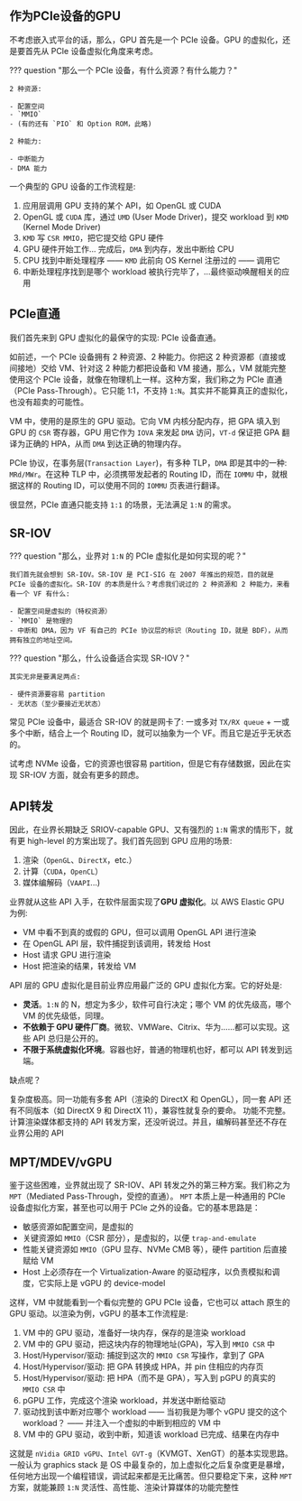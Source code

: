 
## 作为PCIe设备的GPU

不考虑嵌入式平台的话，那么，GPU 首先是一个 PCIe 设备。GPU 的虚拟化，还是要首先从 PCIe 设备虚拟化角度来考虑。

??? question "那么一个 PCIe 设备，有什么资源？有什么能力？"

    2 种资源:

    - 配置空间
    - `MMIO`
    - (有的还有 `PIO` 和 Option ROM，此略)

    2 种能力:

    - 中断能力
    - DMA 能力

一个典型的 GPU 设备的工作流程是:

1. 应用层调用 GPU 支持的某个 API，如 OpenGL 或 CUDA
2. OpenGL 或 `CUDA` 库，通过 `UMD` (User Mode Driver)，提交 workload 到 `KMD` (Kernel Mode Driver)
3. `KMD` 写 `CSR MMIO`，把它提交给 GPU 硬件
4. GPU 硬件开始工作... 完成后，`DMA` 到内存，发出中断给 CPU
5. CPU 找到中断处理程序 —— `KMD` 此前向 OS Kernel 注册过的 —— 调用它
6. 中断处理程序找到是哪个 workload 被执行完毕了，...最终驱动唤醒相关的应用

## PCIe直通

我们首先来到 GPU 虚拟化的最保守的实现: PCIe 设备直通。

如前述，一个 PCIe 设备拥有 2 种资源、2 种能力。你把这 2 种资源都（直接或间接地）交给 VM、针对这 2 种能力都把设备和 VM 接通，那么，VM 就能完整使用这个 PCIe 设备，就像在物理机上一样。这种方案，我们称之为 PCIe 直通（PCIe Pass-Through）。它只能 1:1，不支持 `1:N`。其实并不能算真正的虚拟化，也没有超卖的可能性。

VM 中，使用的是原生的 GPU 驱动。它向 VM 内核分配内存，把 GPA 填入到 GPU 的 `CSR` 寄存器，GPU 用它作为 `IOVA` 来发起 `DMA` 访问，`VT-d` 保证把 GPA 翻译为正确的 HPA，从而 `DMA` 到达正确的物理内存。

PCIe 协议，在事务层(`Transaction Layer`)，有多种 TLP，`DMA` 即是其中的一种: `MRd/MWr`。在这种 TLP 中，必须携带发起者的 Routing ID，而在 `IOMMU` 中，就根据这样的 Routing ID，可以使用不同的 `IOMMU` 页表进行翻译。

很显然，PCIe 直通只能支持 `1:1` 的场景，无法满足 `1:N` 的需求。

## SR-IOV

??? question "那么，业界对 `1:N` 的 PCIe 虚拟化是如何实现的呢？"

    我们首先就会想到 SR-IOV。SR-IOV 是 PCI-SIG 在 2007 年推出的规范，目的就是 PCIe 设备的虚拟化。SR-IOV 的本质是什么？考虑我们说过的 2 种资源和 2 种能力，来看看一个 VF 有什么:

    - 配置空间是虚拟的（特权资源）
    - `MMIO` 是物理的
    - 中断和 DMA，因为 VF 有自己的 PCIe 协议层的标识（Routing ID，就是 BDF），从而拥有独立的地址空间。

??? question "那么，什么设备适合实现 SR-IOV？"

    其实无非是要满足两点:

    - 硬件资源要容易 partition
    - 无状态（至少要接近无状态）

常见 PCIe 设备中，最适合 SR-IOV 的就是网卡了: 一或多对 `TX/RX queue` + 一或多个中断，结合上一个 Routing ID，就可以抽象为一个 VF。而且它是近乎无状态的。

试考虑 NVMe 设备，它的资源也很容易 partition，但是它有存储数据，因此在实现 SR-IOV 方面，就会有更多的顾虑。

## API转发

因此，在业界长期缺乏 SRIOV-capable GPU、又有强烈的 `1:N` 需求的情形下，就有更 high-level 的方案出现了。我们首先回到 GPU 应用的场景:

1. 渲染（`OpenGL`、`DirectX`，etc.）
2. 计算（`CUDA`，`OpenCL`）
3. 媒体编解码（`VAAPI`...)

业界就从这些 API 入手，在软件层面实现了**GPU 虚拟化**。以 AWS Elastic GPU 为例:

- VM 中看不到真的或假的 GPU，但可以调用 OpenGL API 进行渲染
- 在 OpenGL API 层，软件捕捉到该调用，转发给 Host
- Host 请求 GPU 进行渲染
- Host 把渲染的结果，转发给 VM

API 层的 GPU 虚拟化是目前业界应用最广泛的 GPU 虚拟化方案。它的好处是:

- **灵活**。`1:N` 的 N，想定为多少，软件可自行决定；哪个 VM 的优先级高，哪个 VM 的优先级低，同理。
- **不依赖于 GPU 硬件厂商**。微软、VMWare、Citrix、华为……都可以实现。这些 API 总归是公开的。
- **不限于系统虚拟化环境**。容器也好，普通的物理机也好，都可以 API 转发到远端。

缺点呢？

复杂度极高。同一功能有多套 API（渲染的 DirectX 和 OpenGL），同一套 API 还有不同版本（如 DirectX 9 和 DirectX 11），兼容性就复杂的要命。
功能不完整。计算渲染媒体都支持的 API 转发方案，还没听说过。并且，编解码甚至还不存在业界公用的 API

## MPT/MDEV/vGPU

鉴于这些困难，业界就出现了 SR-IOV、API 转发之外的第三种方案。我们称之为 `MPT`（Mediated Pass-Through，受控的直通）。 `MPT` 本质上是一种通用的 PCIe 设备虚拟化方案，甚至也可以用于 PCIe 之外的设备。它的基本思路是：

- 敏感资源如配置空间，是虚拟的
- 关键资源如 `MMIO`（CSR 部分），是虚拟的，以便 `trap-and-emulate`
- 性能关键资源如 `MMIO`（GPU 显存、NVMe CMB 等），硬件 partition 后直接赋给 VM
- Host 上必须存在一个 Virtualization-Aware 的驱动程序，以负责模拟和调度，它实际上是 vGPU 的 device-model

这样，VM 中就能看到一个看似完整的 GPU PCIe 设备，它也可以 attach 原生的 GPU 驱动。以渲染为例，vGPU 的基本工作流程是:

1. VM 中的 GPU 驱动，准备好一块内存，保存的是渲染 workload
2. VM 中的 GPU 驱动，把这块内存的物理地址(GPA)，写入到 `MMIO CSR` 中
3. Host/Hypervisor/驱动: 捕捉到这次的 `MMIO CSR` 写操作，拿到了 GPA
4. Host/Hypervisor/驱动: 把 GPA 转换成 HPA，并 pin 住相应的内存页
5. Host/Hypervisor/驱动: 把 HPA（而不是 GPA），写入到 pGPU 的真实的 `MMIO CSR` 中
6. pGPU 工作，完成这个渲染 workload，并发送中断给驱动
7. 驱动找到该中断对应哪个 workload —— 当初我是为哪个 vGPU 提交的这个 workload？ —— 并注入一个虚拟的中断到相应的 VM 中
8. VM 中的 GPU 驱动，收到中断，知道该 workload 已完成、结果在内存中

这就是 `nVidia GRID vGPU`、`Intel GVT-g`（KVMGT、XenGT）的基本实现思路。一般认为 graphics stack 是 OS 中最复杂的，加上虚拟化之后复杂度更是暴增，任何地方出现一个编程错误，调试起来都是无比痛苦。但只要稳定下来，这种 `MPT` 方案，就能兼顾 `1:N` 灵活性、高性能、渲染计算媒体的功能完整性
